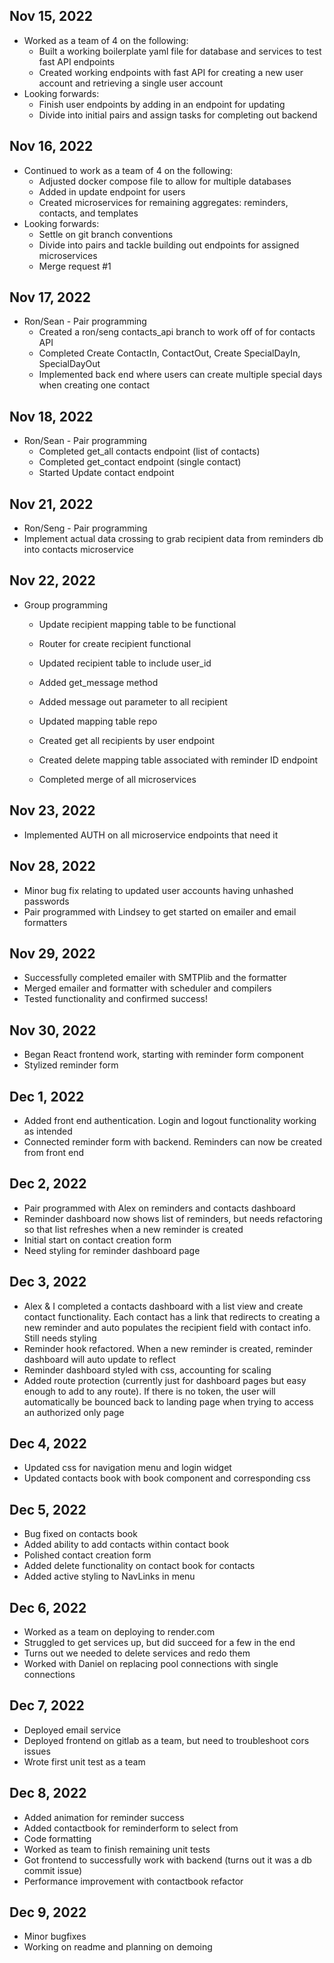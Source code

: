 ## Nov 15, 2022

- Worked as a team of 4 on the following:
  - Built a working boilerplate yaml file for database and services to test fast API endpoints
  - Created working endpoints with fast API for creating a new user account and retrieving a single user account
- Looking forwards:
  - Finish user endpoints by adding in an endpoint for updating
  - Divide into initial pairs and assign tasks for completing out backend

## Nov 16, 2022

- Continued to work as a team of 4 on the following:
  - Adjusted docker compose file to allow for multiple databases
  - Added in update endpoint for users
  - Created microservices for remaining aggregates: reminders, contacts, and templates
- Looking forwards:
  - Settle on git branch conventions
  - Divide into pairs and tackle building out endpoints for assigned microservices
  - Merge request #1

## Nov 17, 2022

- Ron/Sean - Pair programming
  - Created a ron/seng contacts_api branch to work off of for contacts API
  - Completed Create ContactIn, ContactOut, Create SpecialDayIn, SpecialDayOut
  - Implemented back end where users can create multiple special days when creating one contact

## Nov 18, 2022

- Ron/Sean - Pair programming
  - Completed get_all contacts endpoint (list of contacts)
  - Completed get_contact endpoint (single contact)
  - Started Update contact endpoint

## Nov 21, 2022

- Ron/Seng - Pair programming
- Implement actual data crossing to grab recipient data from reminders db into contacts microservice

## Nov 22, 2022

- Group programming

  - Update recipient mapping table to be functional

  - Router for create recipient functional

  - Updated recipient table to include user_id

  - Added get_message method

  - Added message out parameter to all recipient

  - Updated mapping table repo

  - Created get all recipients by user endpoint

  - Created delete mapping table associated with reminder ID endpoint

  - Completed merge of all microservices

## Nov 23, 2022

- Implemented AUTH on all microservice endpoints that need it

## Nov 28, 2022

- Minor bug fix relating to updated user accounts having unhashed passwords
- Pair programmed with Lindsey to get started on emailer and email formatters

## Nov 29, 2022

- Successfully completed emailer with SMTPlib and the formatter
- Merged emailer and formatter with scheduler and compilers
- Tested functionality and confirmed success!

## Nov 30, 2022

- Began React frontend work, starting with reminder form component
- Stylized reminder form

## Dec 1, 2022

- Added front end authentication. Login and logout functionality working as intended
- Connected reminder form with backend. Reminders can now be created from front end

## Dec 2, 2022

- Pair programmed with Alex on reminders and contacts dashboard
- Reminder dashboard now shows list of reminders, but needs refactoring so that list refreshes when a new reminder is created
- Initial start on contact creation form
- Need styling for reminder dashboard page

## Dec 3, 2022

- Alex & I completed a contacts dashboard with a list view and create contact functionality. Each contact has a link that redirects to creating a new reminder and auto populates the recipient field with contact info. Still needs styling
- Reminder hook refactored. When a new reminder is created, reminder dashboard will auto update to reflect
- Reminder dashboard styled with css, accounting for scaling
- Added route protection (currently just for dashboard pages but easy enough to add to any route). If there is no token, the user will automatically be bounced back to landing page when trying to access an authorized only page

## Dec 4, 2022

- Updated css for navigation menu and login widget
- Updated contacts book with book component and corresponding css

## Dec 5, 2022

- Bug fixed on contacts book
- Added ability to add contacts within contact book
- Polished contact creation form
- Added delete functionality on contact book for contacts
- Added active styling to NavLinks in menu

## Dec 6, 2022

- Worked as a team on deploying to render.com
- Struggled to get services up, but did succeed for a few in the end
- Turns out we needed to delete services and redo them
- Worked with Daniel on replacing pool connections with single connections

## Dec 7, 2022

- Deployed email service
- Deployed frontend on gitlab as a team, but need to troubleshoot cors issues
- Wrote first unit test as a team

## Dec 8, 2022

- Added animation for reminder success
- Added contactbook for reminderform to select from
- Code formatting
- Worked as team to finish remaining unit tests
- Got frontend to successfully work with backend (turns out it was a db commit issue)
- Performance improvement with contactbook refactor

## Dec 9, 2022

- Minor bugfixes
- Working on readme and planning on demoing
